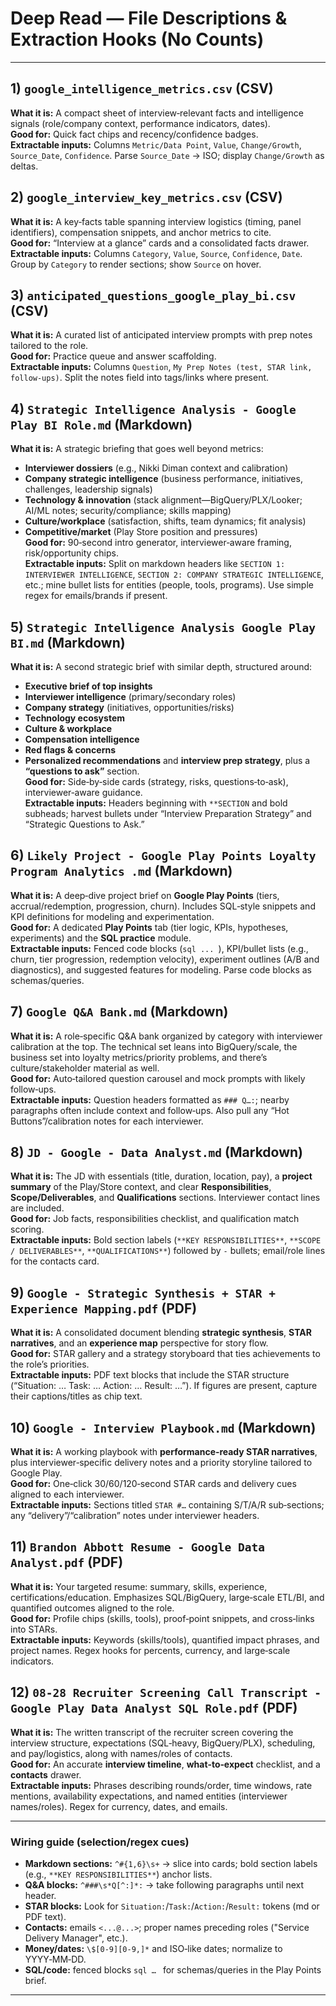 # Deep Read — File Descriptions & Extraction Hooks (No Counts)

---

## 1) `google_intelligence_metrics.csv` (CSV)
**What it is:** A compact sheet of interview‑relevant facts and intelligence signals (role/company context, performance indicators, dates).  
**Good for:** Quick fact chips and recency/confidence badges.  
**Extractable inputs:** Columns `Metric/Data Point`, `Value`, `Change/Growth`, `Source_Date`, `Confidence`. Parse `Source_Date` → ISO; display `Change/Growth` as deltas.

## 2) `google_interview_key_metrics.csv` (CSV)
**What it is:** A key‑facts table spanning interview logistics (timing, panel identifiers), compensation snippets, and anchor metrics to cite.  
**Good for:** “Interview at a glance” cards and a consolidated facts drawer.  
**Extractable inputs:** Columns `Category`, `Value`, `Source`, `Confidence`, `Date`. Group by `Category` to render sections; show `Source` on hover.

## 3) `anticipated_questions_google_play_bi.csv` (CSV)
**What it is:** A curated list of anticipated interview prompts with prep notes tailored to the role.  
**Good for:** Practice queue and answer scaffolding.  
**Extractable inputs:** Columns `Question`, `My Prep Notes (test, STAR link, follow-ups)`. Split the notes field into tags/links where present.

## 4) `Strategic Intelligence Analysis - Google Play BI Role.md` (Markdown)
**What it is:** A strategic briefing that goes well beyond metrics:
- **Interviewer dossiers** (e.g., Nikki Diman context and calibration)  
- **Company strategic intelligence** (business performance, initiatives, challenges, leadership signals)  
- **Technology & innovation** (stack alignment—BigQuery/PLX/Looker; AI/ML notes; security/compliance; skills mapping)  
- **Culture/workplace** (satisfaction, shifts, team dynamics; fit analysis)  
- **Competitive/market** (Play Store position and pressures)  
**Good for:** 90‑second intro generator, interviewer‑aware framing, risk/opportunity chips.  
**Extractable inputs:** Split on markdown headers like `SECTION 1: INTERVIEWER INTELLIGENCE`, `SECTION 2: COMPANY STRATEGIC INTELLIGENCE`, etc.; mine bullet lists for entities (people, tools, programs). Use simple regex for emails/brands if present.

## 5) `Strategic Intelligence Analysis Google Play BI.md` (Markdown)
**What it is:** A second strategic brief with similar depth, structured around:
- **Executive brief of top insights**  
- **Interviewer intelligence** (primary/secondary roles)  
- **Company strategy** (initiatives, opportunities/risks)  
- **Technology ecosystem**  
- **Culture & workplace**  
- **Compensation intelligence**  
- **Red flags & concerns**  
- **Personalized recommendations** and **interview prep strategy**, plus a **“questions to ask”** section.  
**Good for:** Side‑by‑side cards (strategy, risks, questions‑to‑ask), interviewer‑aware guidance.  
**Extractable inputs:** Headers beginning with `**SECTION` and bold subheads; harvest bullets under “Interview Preparation Strategy” and “Strategic Questions to Ask.”

## 6) `Likely Project - Google Play Points Loyalty Program Analytics .md` (Markdown)
**What it is:** A deep‑dive project brief on **Google Play Points** (tiers, accrual/redemption, progression, churn). Includes SQL‑style snippets and KPI definitions for modeling and experimentation.  
**Good for:** A dedicated **Play Points** tab (tier logic, KPIs, hypotheses, experiments) and the **SQL practice** module.  
**Extractable inputs:** Fenced code blocks (```sql ... ```), KPI/bullet lists (e.g., churn, tier progression, redemption velocity), experiment outlines (A/B and diagnostics), and suggested features for modeling. Parse code blocks as schemas/queries.

## 7) `Google Q&A Bank.md` (Markdown)
**What it is:** A role‑specific Q&A bank organized by category with interviewer calibration at the top. The technical set leans into BigQuery/scale, the business set into loyalty metrics/priority problems, and there’s culture/stakeholder material as well.  
**Good for:** Auto‑tailored question carousel and mock prompts with likely follow‑ups.  
**Extractable inputs:** Question headers formatted as `### Q…:`; nearby paragraphs often include context and follow‑ups. Also pull any “Hot Buttons”/calibration notes for each interviewer.

## 8) `JD - Google - Data Analyst.md` (Markdown)
**What it is:** The JD with essentials (title, duration, location, pay), a **project summary** of the Play/Store context, and clear **Responsibilities**, **Scope/Deliverables**, and **Qualifications** sections. Interviewer contact lines are included.  
**Good for:** Job facts, responsibilities checklist, and qualification match scoring.  
**Extractable inputs:** Bold section labels (`**KEY RESPONSIBILITIES**`, `**SCOPE / DELIVERABLES**`, `**QUALIFICATIONS**`) followed by `-` bullets; email/role lines for the contacts card.

## 9) `Google - Strategic Synthesis + STAR + Experience Mapping.pdf` (PDF)
**What it is:** A consolidated document blending **strategic synthesis**, **STAR narratives**, and an **experience map** perspective for story flow.  
**Good for:** STAR gallery and a strategy storyboard that ties achievements to the role’s priorities.  
**Extractable inputs:** PDF text blocks that include the STAR structure (“Situation: … Task: … Action: … Result: …”). If figures are present, capture their captions/titles as chip text.

## 10) `Google - Interview Playbook.md` (Markdown)
**What it is:** A working playbook with **performance‑ready STAR narratives**, plus interviewer‑specific delivery notes and a priority storyline tailored to Google Play.  
**Good for:** One‑click 30/60/120‑second STAR cards and delivery cues aligned to each interviewer.  
**Extractable inputs:** Sections titled `STAR #…` containing S/T/A/R sub‑sections; any “delivery”/“calibration” notes under interviewer headers.

## 11) `Brandon Abbott Resume - Google Data Analyst.pdf` (PDF)
**What it is:** Your targeted resume: summary, skills, experience, certifications/education. Emphasizes SQL/BigQuery, large‑scale ETL/BI, and quantified outcomes aligned to the role.  
**Good for:** Profile chips (skills, tools), proof‑point snippets, and cross‑links into STARs.  
**Extractable inputs:** Keywords (skills/tools), quantified impact phrases, and project names. Regex hooks for percents, currency, and large‑scale indicators.

## 12) `08-28 Recruiter Screening Call Transcript - Google Play Data Analyst SQL Role.pdf` (PDF)
**What it is:** The written transcript of the recruiter screen covering the interview structure, expectations (SQL‑heavy, BigQuery/PLX), scheduling, and pay/logistics, along with names/roles of contacts.  
**Good for:** An accurate **interview timeline**, **what‑to‑expect** checklist, and a **contacts** drawer.  
**Extractable inputs:** Phrases describing rounds/order, time windows, rate mentions, availability expectations, and named entities (interviewer names/roles). Regex for currency, dates, and emails.

---

### Wiring guide (selection/regex cues)
- **Markdown sections:** `^#{1,6}\s+` → slice into cards; bold section labels (e.g., `**KEY RESPONSIBILITIES**`) anchor lists.  
- **Q&A blocks:** `^###\s*Q[^:]*:` → take following paragraphs until next header.  
- **STAR blocks:** Look for `Situation:`/`Task:`/`Action:`/`Result:` tokens (md or PDF text).  
- **Contacts:** emails `<...@...>`; proper names preceding roles ("Service Delivery Manager", etc.).  
- **Money/dates:** `\$[0-9][0-9,]*` and ISO‑like dates; normalize to YYYY‑MM‑DD.  
- **SQL/code:** fenced blocks ```sql … ``` for schemas/queries in the Play Points brief.

---


